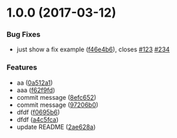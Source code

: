 <a name="1.0.0"></a>
# 1.0.0 (2017-03-12)


### Bug Fixes

* just show a fix example ([f46e4b6](https://github.com/zhaotoday/commit-message/commit/f46e4b6)), closes [#123](https://github.com/zhaotoday/commit-message/issues/123) [#234](https://github.com/zhaotoday/commit-message/issues/234)


### Features

* aa ([0a512a1](https://github.com/zhaotoday/commit-message/commit/0a512a1))
* aaa ([f62f9fd](https://github.com/zhaotoday/commit-message/commit/f62f9fd))
* commit message ([8efc652](https://github.com/zhaotoday/commit-message/commit/8efc652))
* commit message ([97206b0](https://github.com/zhaotoday/commit-message/commit/97206b0))
* dfdf ([f0695b6](https://github.com/zhaotoday/commit-message/commit/f0695b6))
* dfdf ([a4c5fca](https://github.com/zhaotoday/commit-message/commit/a4c5fca))
* update README ([2ae628a](https://github.com/zhaotoday/commit-message/commit/2ae628a))



